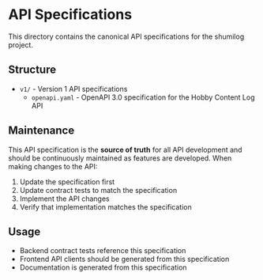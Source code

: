 # API Specifications

This directory contains the canonical API specifications for the shumilog project.

## Structure

- `v1/` - Version 1 API specifications
  - `openapi.yaml` - OpenAPI 3.0 specification for the Hobby Content Log API

## Maintenance

This API specification is the **source of truth** for all API development and should be continuously maintained as features are developed. When making changes to the API:

1. Update the specification first
2. Update contract tests to match the specification
3. Implement the API changes
4. Verify that implementation matches the specification

## Usage

- Backend contract tests reference this specification
- Frontend API clients should be generated from this specification
- Documentation is generated from this specification